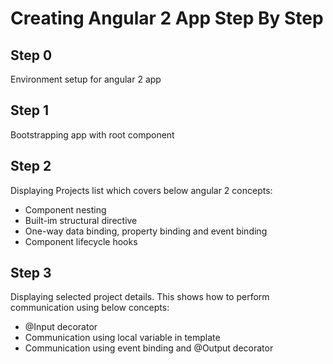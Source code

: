 # Creating Angular 2 App Step By Step

## Step 0
Environment setup for angular 2 app

## Step 1
Bootstrapping app with root component

## Step 2
Displaying Projects list which covers below angular 2 concepts:
- Component nesting
- Built-im structural directive
- One-way data binding, property binding and event binding
- Component lifecycle hooks

## Step 3
Displaying selected project details. This shows how to perform communication using below concepts:
- @Input decorator
- Communication using local variable in template
- Communication using event binding and @Output decorator